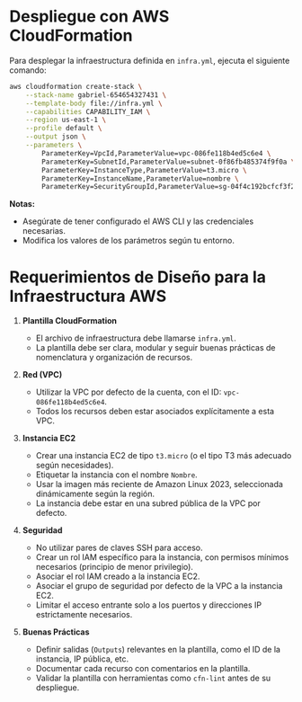 # Despliegue con AWS CloudFormation

Para desplegar la infraestructura definida en `infra.yml`, ejecuta el siguiente comando:

```bash
aws cloudformation create-stack \
	--stack-name gabriel-654654327431 \
	--template-body file://infra.yml \
	--capabilities CAPABILITY_IAM \
	--region us-east-1 \
	--profile default \
	--output json \
	--parameters \
		ParameterKey=VpcId,ParameterValue=vpc-086fe118b4ed5c6e4 \
		ParameterKey=SubnetId,ParameterValue=subnet-0f86fb485374f9f0a \
		ParameterKey=InstanceType,ParameterValue=t3.micro \
		ParameterKey=InstanceName,ParameterValue=nombre \
		ParameterKey=SecurityGroupId,ParameterValue=sg-04f4c192bcfcf3f2b
```

**Notas:**
- Asegúrate de tener configurado el AWS CLI y las credenciales necesarias.
- Modifica los valores de los parámetros según tu entorno.
# Requerimientos de Diseño para la Infraestructura AWS

1. **Plantilla CloudFormation**
	- El archivo de infraestructura debe llamarse `infra.yml`.
	- La plantilla debe ser clara, modular y seguir buenas prácticas de nomenclatura y organización de recursos.

2. **Red (VPC)**
	- Utilizar la VPC por defecto de la cuenta, con el ID: `vpc-086fe118b4ed5c6e4`.
	- Todos los recursos deben estar asociados explícitamente a esta VPC.

3. **Instancia EC2**
	- Crear una instancia EC2 de tipo `t3.micro` (o el tipo T3 más adecuado según necesidades).
	- Etiquetar la instancia con el nombre `Nombre`.
	- Usar la imagen más reciente de Amazon Linux 2023, seleccionada dinámicamente según la región.
	- La instancia debe estar en una subred pública de la VPC por defecto.

4. **Seguridad**
	- No utilizar pares de claves SSH para acceso.
	- Crear un rol IAM específico para la instancia, con permisos mínimos necesarios (principio de menor privilegio).
	- Asociar el rol IAM creado a la instancia EC2.
	- Asociar el grupo de seguridad por defecto de la VPC a la instancia EC2.
	- Limitar el acceso entrante solo a los puertos y direcciones IP estrictamente necesarios.

5. **Buenas Prácticas**
	- Definir salidas (`Outputs`) relevantes en la plantilla, como el ID de la instancia, IP pública, etc.
	- Documentar cada recurso con comentarios en la plantilla.
	- Validar la plantilla con herramientas como `cfn-lint` antes de su despliegue.